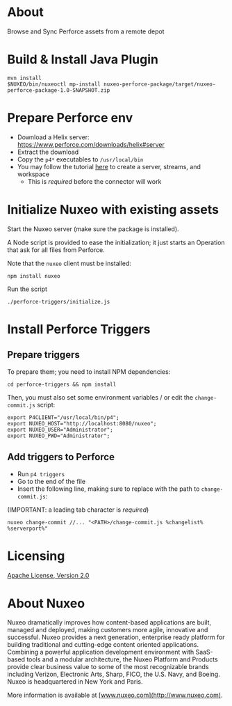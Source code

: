 # About
Browse and Sync Perforce assets from a remote depot

# Build & Install Java Plugin

```
mvn install
$NUXEO/bin/nuxeoctl mp-install nuxeo-perforce-package/target/nuxeo-perforce-package-1.0-SNAPSHOT.zip
```

# Prepare Perforce env

* Download a Helix server: https://www.perforce.com/downloads/helix#server
* Extract the download
* Copy the `p4*` executables to `/usr/local/bin`
* You may follow the tutorial [here](https://www.perforce.com/perforce/doc.current/manuals/p4guide/chapter.tutorial.html) to create a server, streams, and workspace
  * This is *required* before the connector will work

# Initialize Nuxeo with existing assets

Start the Nuxeo server (make sure the package is installed).

A Node script is provided to ease the initialization; it just starts an Operation that ask for all files from Perforce.

Note that the `nuxeo` client must be installed:

```
npm install nuxeo
```

Run the script

```
./perforce-triggers/initialize.js
```

# Install Perforce Triggers

## Prepare triggers

To prepare them; you need to install NPM dependencies:
```
cd perforce-triggers && npm install
```

Then, you must also set some environment variables / or edit the `change-commit.js` script:
```
export P4CLIENT="/usr/local/bin/p4";
export NUXEO_HOST="http://localhost:8080/nuxeo";
export NUXEO_USER="Administrator";
export NUXEO_PWD="Administrator";
```

## Add triggers to Perforce

* Run `p4 triggers`
* Go to the end of the file
* Insert the following line, making sure to replace <PATH> with the path to `change-commit.js`:

(IMPORTANT: a leading tab character is *required*)

```
nuxeo change-commit //... "<PATH>/change-commit.js %changelist% %serverport%"
```
# Licensing

[Apache License, Version 2.0](http://www.apache.org/licenses/LICENSE-2.0)

# About Nuxeo

Nuxeo dramatically improves how content-based applications are built, managed and deployed, making customers more agile, innovative and successful. Nuxeo provides a next generation, enterprise ready platform for building traditional and cutting-edge content oriented applications. Combining a powerful application development environment with SaaS-based tools and a modular architecture, the Nuxeo Platform and Products provide clear business value to some of the most recognizable brands including Verizon, Electronic Arts, Sharp, FICO, the U.S. Navy, and Boeing. Nuxeo is headquartered in New York and Paris.

More information is available at [www.nuxeo.com](http://www.nuxeo.com).
